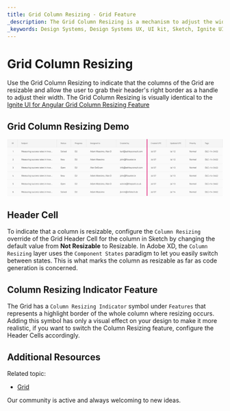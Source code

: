 ```yaml
---
title: Grid Column Resizing - Grid Feature
_description: The Grid Column Resizing is a mechanism to adjust the width of the columns of the Grid.
_keywords: Design Systems, Design Systems UX, UI kit, Sketch, Ignite UI for Angular, Sketch to Angular, Sketch to Angular, Angular, Angular Design System, Export code from Sketch, Design Kits for Angular, Sketch HTML, Sketch to HTML, Sketch UI kits
---
```


# Grid Column Resizing

Use the Grid Column Resizing to indicate that the columns of the Grid are resizable and allow the user to grab their header's right border as a handle to adjust their width. The Grid Column Resizing is visually identical to the [Ignite UI for Angular Grid Column Resizing Feature](https://www.infragistics.com/products/ignite-ui-angular/angular/components/grid/column_resizing.html)

## Grid Column Resizing Demo

<img class="responsive-img" src="../images/grid_column_resizing_demo.png" srcset="../images/grid_column_resizing_demo@2x.png 2x" />

## Header Cell

To indicate that a column is resizable, configure the `Column Resizing` override of the Grid Header Cell for the column in Sketch by changing the default value from **Not Resizable** to Resizable. In Adobe XD, the `Column Resizing` layer uses the `Component States` paradigm to let you easily switch between states. This is what marks the column as resizable as far as code generation is concerned.

## Column Resizing Indicator Feature

The Grid has a `Column Resizing Indicator` symbol under `Features` that represents a highlight border of the whole column where resizing occurs. Adding this symbol has only a visual effect on your design to make it more realistic, if you want to switch the Column Resizing feature, configure the Header Cells accordingly.

## Additional Resources

Related topic:

- [Grid](grid.md)
  <div class="divider--half"></div>

Our community is active and always welcoming to new ideas.
